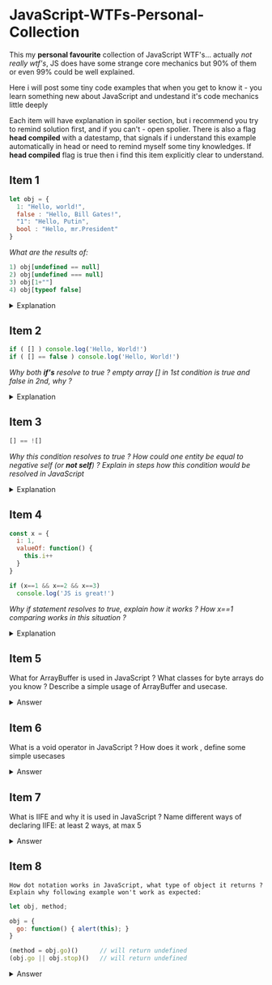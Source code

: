 # JavaScript-WTFs-Personal-Collection

This my **personal favourite** collection of JavaScript WTF's... actually
*not really wtf's*, JS does have some strange core mechanics but 90% of them or even 99% could 
be well explained. 

Here i will post some tiny code examples that when you get to know it - you learn something new
about JavaScript and undestand it's code mechanics little deeply

Each item will have explanation in spoiler section, but i recommend you try to remind solution
first, and if you can't - open spolier. 
There is also a flag **head compiled** with a datestamp, that signals if i understand this example 
automatically in head or need to remind myself some tiny knowledges. If **head compiled** flag is true
then i find this item explicitly clear to understand.

## Item 1 
```javascript
let obj = { 
  1: "Hello, world!", 
  false : "Hello, Bill Gates!", 
  "1": "Hello, Putin",
  bool : "Hello, mr.President"
}
```
*What are the results of:*
```javascript
1) obj[undefined == null]
2) obj[undefined === null]
3) obj[1+""]
4) obj[typeof false]
```
<details>
  <summary>Explanation</summary>
  
  Spoiler text. Note that it's important to have a space after the summary tag. You should be able to write any markdown you want inside the `<details>` tag... just make sure you close `<details>` afterward.
  
  ```javascript
  console.log("I'm a code block!");
  ```
  
</details>

## Item 2 
```javascript
if ( [] ) console.log('Hello, World!')
if ( [] == false ) console.log('Hello, World!')
```
*Why both **if's** resolve to true ?*
*empty array [] in 1st condition is true and false in 2nd, why ?*

<details>
  <summary>Explanation</summary>
  
  Spoiler text. Note that it's important to have a space after the summary tag. You should be able to write any markdown you want inside the `<details>` tag... just make sure you close `<details>` afterward.
  
  ```javascript
  console.log("I'm a code block!");
  ```
  
</details>

## Item 3
```javascript
[] == ![]
```
*Why this condition resolves to true ? How could one entity be equal to negative self (or **not self**) ?*
*Explain in steps how this condition would be resolved in JavaScript*

<details>
  <summary>Explanation</summary>
  
  Spoiler text. Note that it's important to have a space after the summary tag. You should be able to write any markdown you want inside the `<details>` tag... just make sure you close `<details>` afterward.
  
  ```javascript
  console.log("I'm a code block!");
  ```
  
</details>

## Item 4
```javascript
const x = {
  i: 1,
  valueOf: function() {
    this.i++
  }
}

if (x==1 && x==2 && x==3)
  console.log('JS is great!')
```

*Why if statement resolves to true, explain how it works ?*
*How x==1 comparing works in this situation ?*

<details>
  <summary>Explanation</summary>
  
  Spoiler text. Note that it's important to have a space after the summary tag. You should be able to write any markdown you want inside the `<details>` tag... just make sure you close `<details>` afterward.
  
  ```javascript
  console.log("I'm a code block!");
  ```
  
</details>

## Item 5
  What for ArrayBuffer is used in JavaScript ? What classes for byte arrays do you know ? 
Describe a simple usage of ArrayBuffer and usecase.
<details>
  <summary>Answer</summary>
</details>
  
## Item 6
  What is a void operator in JavaScript ? How does it work , define some simple usecases
  <details>
    <summary>Answer</summary>
    Void operator may be called as a function, f.x. - void(expression): void(5+5) or in this notation - void 3
    It always returns undefined and usually used in place where returning undefined is neccessary, f.x. in href 
    attribute in links, so the link won't follow
    
    ```javascript
    <a href="javascript:void(0);">
      Click here to do nothing
    </a>

    <a href="javascript:void(document.body.style.backgroundColor='green');">
      Click here for green background
    </a>
    ```
  </details>

## Item 7
What is IIFE and why it is used in JavaScript ? Name different ways of declaring IIFE: at least 2 ways, at max 5
  <details>
    <summary>Answer</summary>
    IIFE stands for Immediatly Invoked Function Expression and is used in many different situations in JavaScript. In times when no 'let' operator
    existed IIFE was used to wrap some code in separate function and hence isolate variables in function local lexical environment. Also IIFE is 
    good if there is a need to immediatly call declared function, f.x. invoke code of outside script.
    
    Ways of declaring IIFE:
    ```javascript
      Regular(simple) ones: 
        1. (function() {})()
        2. (function() {}())
      Some extra(not obvious) ones:
        1. void function() {}()
        2. +function() {}()
        3. !function() {}()
    ```
  </details>
  
  ## Item 8
    How dot notation works in JavaScript, what type of object it returns ? Explain why following example won't work as expected:
  ```javascript
  let obj, method;

  obj = {
    go: function() { alert(this); }
  }
  
  (method = obj.go)()      // will return undefined
  (obj.go || obj.stop)()   // will return undefined
  ```
  <details>
    <summary>Answer</summary>
    Dot notation in accompany with method calls in JavaScript returns special object of type [ReferenceType]
    [ReferenceType]:https://tc39.es/ecma262/#sec-reference-specification-type
    This means that after you invoke method via dot notation - user.sayhi(), .(dot) here returns ReferenceType
    which includes:
    1. **base** - object its called at
    2. **name** - method name
    3. **strict** - strict mode: true/false
    
    This ReferenceType is lost if there is any type of expression(regular (=), logic(&&, ||, !)) in between
    call () and a dot notation. For example in (method = obj.go)(), there is a equating before method call.
  </details>
